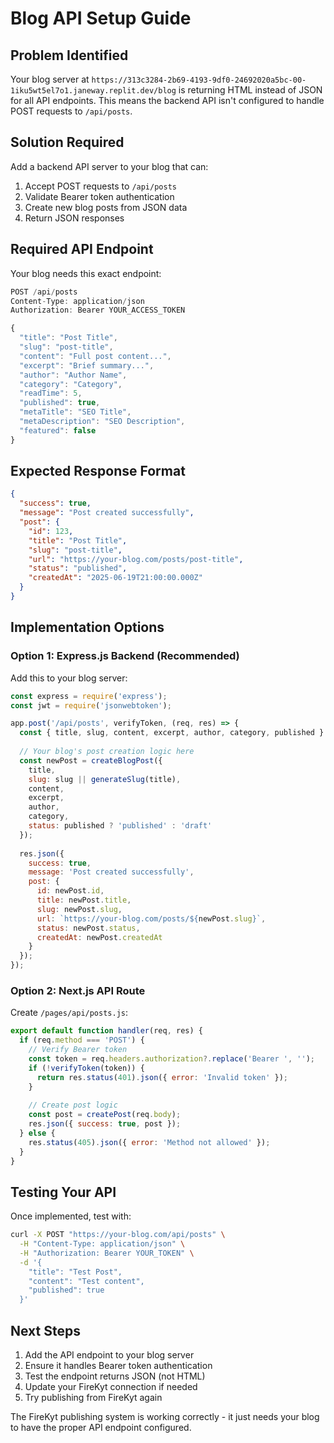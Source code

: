 # Blog API Setup Guide

## Problem Identified
Your blog server at `https://313c3284-2b69-4193-9df0-24692020a5bc-00-1iku5wt5el7o1.janeway.replit.dev/blog` is returning HTML instead of JSON for all API endpoints. This means the backend API isn't configured to handle POST requests to `/api/posts`.

## Solution Required
Add a backend API server to your blog that can:
1. Accept POST requests to `/api/posts`
2. Validate Bearer token authentication
3. Create new blog posts from JSON data
4. Return JSON responses

## Required API Endpoint

Your blog needs this exact endpoint:

```javascript
POST /api/posts
Content-Type: application/json
Authorization: Bearer YOUR_ACCESS_TOKEN

{
  "title": "Post Title",
  "slug": "post-title", 
  "content": "Full post content...",
  "excerpt": "Brief summary...",
  "author": "Author Name",
  "category": "Category",
  "readTime": 5,
  "published": true,
  "metaTitle": "SEO Title",
  "metaDescription": "SEO Description",
  "featured": false
}
```

## Expected Response Format

```json
{
  "success": true,
  "message": "Post created successfully",
  "post": {
    "id": 123,
    "title": "Post Title",
    "slug": "post-title",
    "url": "https://your-blog.com/posts/post-title",
    "status": "published",
    "createdAt": "2025-06-19T21:00:00.000Z"
  }
}
```

## Implementation Options

### Option 1: Express.js Backend (Recommended)
Add this to your blog server:

```javascript
const express = require('express');
const jwt = require('jsonwebtoken');

app.post('/api/posts', verifyToken, (req, res) => {
  const { title, slug, content, excerpt, author, category, published } = req.body;
  
  // Your blog's post creation logic here
  const newPost = createBlogPost({
    title,
    slug: slug || generateSlug(title),
    content,
    excerpt,
    author,
    category,
    status: published ? 'published' : 'draft'
  });
  
  res.json({
    success: true,
    message: 'Post created successfully',
    post: {
      id: newPost.id,
      title: newPost.title,
      slug: newPost.slug,
      url: `https://your-blog.com/posts/${newPost.slug}`,
      status: newPost.status,
      createdAt: newPost.createdAt
    }
  });
});
```

### Option 2: Next.js API Route
Create `/pages/api/posts.js`:

```javascript
export default function handler(req, res) {
  if (req.method === 'POST') {
    // Verify Bearer token
    const token = req.headers.authorization?.replace('Bearer ', '');
    if (!verifyToken(token)) {
      return res.status(401).json({ error: 'Invalid token' });
    }
    
    // Create post logic
    const post = createPost(req.body);
    res.json({ success: true, post });
  } else {
    res.status(405).json({ error: 'Method not allowed' });
  }
}
```

## Testing Your API

Once implemented, test with:

```bash
curl -X POST "https://your-blog.com/api/posts" \
  -H "Content-Type: application/json" \
  -H "Authorization: Bearer YOUR_TOKEN" \
  -d '{
    "title": "Test Post",
    "content": "Test content",
    "published": true
  }'
```

## Next Steps

1. Add the API endpoint to your blog server
2. Ensure it handles Bearer token authentication
3. Test the endpoint returns JSON (not HTML)
4. Update your FireKyt connection if needed
5. Try publishing from FireKyt again

The FireKyt publishing system is working correctly - it just needs your blog to have the proper API endpoint configured.